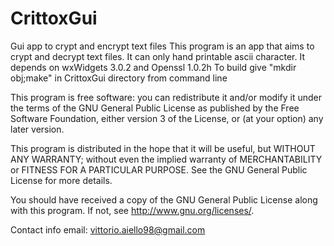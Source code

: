 # CrittoxGui
Gui app to crypt and encrypt text files
This program is an app that aims to crypt and decrypt text files. It can only hand printable ascii character. It depends on wxWidgets 3.0.2 and Openssl 1.0.2h To build give "mkdir obj;make" in CrittoxGui directory from command line

This program is free software: you can redistribute it and/or modify it under the terms of the GNU General Public License as published by the Free Software Foundation, either version 3 of the License, or (at your option) any later version.

  This program is distributed in the hope that it will be useful,
  but WITHOUT ANY WARRANTY; without even the implied warranty of
  MERCHANTABILITY or FITNESS FOR A PARTICULAR PURPOSE.  See the
  GNU General Public License for more details.
  
  You should have received a copy of the GNU General Public License
  along with this program.  If not, see <http://www.gnu.org/licenses/>.

Contact info
email: vittorio.aiello98@gmail.com
